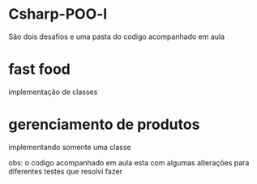 # Csharp-POO-l

São dois desafios e uma pasta do codigo acompanhado em aula

# fast food 
 implementação de classes
 
 # gerenciamento de produtos
 implementando somente uma classe
 
 
 obs: o codigo acompanhado em aula esta com algumas alterações para diferentes testes que resolvi fazer
